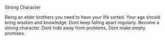 Strong Character

Being an elder brothers you need to have your life sorted.
Your age should bring wisdom and knowledge.
Dont keep falling apart regularly. Become a strong character.
Dont hide away from problems, Dont make empty promises.
